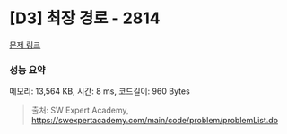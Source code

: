 # [D3] 최장 경로 - 2814 

[문제 링크](https://swexpertacademy.com/main/code/problem/problemDetail.do?contestProbId=AV7GOPPaAeMDFAXB) 

### 성능 요약

메모리: 13,564 KB, 시간: 8 ms, 코드길이: 960 Bytes



> 출처: SW Expert Academy, https://swexpertacademy.com/main/code/problem/problemList.do